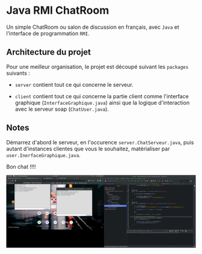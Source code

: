 # Java RMI ChatRoom

Un simple ChatRoom ou salon de discussion en français, avec `Java` et l'interface de programmation `RMI`.

## Architecture du projet

Pour une meilleur organisation, le projet est découpé suivant les `packages` suivants :

- `server` contient tout ce qui concerne le serveur.

- `client` contient tout ce qui concerne la partie client comme l'interface graphique (`InterfaceGraphique.java`)
ainsi que la logique d'interaction avec le serveur soap (`ChatUser.java`).

## Notes

Démarrez d'abord le serveur, en l'occurence `server.ChatServeur.java`, puis autant d'instances clientes que vous le souhaitez, matérialiser par `user.InerfaceGraphique.java`.

Bon chat !!!!

![screenshot](./capture.png)